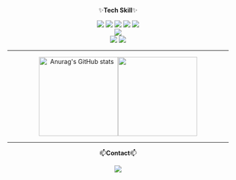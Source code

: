 <div align="center">
 
  ✨**Tech Skill**✨
 <div>
  <img src="https://img.shields.io/badge/Spring-20232a.svg?style=for-the-badge&logo=spring&logoColor=61DAFB" />
  <img src="https://img.shields.io/badge/Spring Boot-6DB33F?style=for-the-badge&logo=Spring Boot&logoColor=white">
  <img src="https://img.shields.io/badge/Spring Boot-6DB33F?style=for-the-badge&logo=Spring Boot&logoColor=white">
  <img src="https://img.shields.io/badge/Django-092E20?style=for-the-badge&logo=django&logoColor=white">
  <img src="https://img.shields.io/badge/Flask-000000?style=for-the-badge&logo=flask&logoColor=white">
 </div>

 <div>
  <img src="https://img.shields.io/badge/MySQL-00000F?style=for-the-badge&logo=mysql&logoColor=white">
 </div>

 <div>
  <img src="https://img.shields.io/badge/docker-%230db7ed.svg?style=for-the-badge&logo=docker&logoColor=white">
  <img src="https://img.shields.io/badge/Amazon_AWS-232F3E?style=for-the-badge&logo=amazon-aws&logoColor=white">
 </div>

  
  


  ---
 <div style="display: flex; justify-content: center; align-items: center;">
  <img align="center" style="height:180px" src="https://github-readme-stats.vercel.app/api?username=Tojaman&show_icons=true&theme=radical" alt="Anurag's GitHub stats" />
  <img align="center" style="height:180px" src="https://github-readme-stats.vercel.app/api/top-langs/?username=Tojaman&layout=compact&theme=radical&hide_border=true" />
</div>

  ---
  📫**Contact**📫
 <div align="center">
  <a href="https://tojaman.tistory.com//"><img src="https://img.shields.io/badge/Tistory-000000?style=flat-square&logo=Tistory&logoColor=white"></a> <a href="https://medium.com/@hansukjinid">
 </div>
  
</div>
<!--
**Tojaman/Tojaman** is a ✨ _special_ ✨ repository because its `README.md` (this file) appears on your GitHub profile.

Here are some ideas to get you started:

- 🔭 I’m currently working on ...
- 🌱 I’m currently learning ...
- 👯 I’m looking to collaborate on ...
- 🤔 I’m looking for help with ...
- 💬 Ask me about ...
- 📫 How to reach me: ...
- 😄 Pronouns: ...
- ⚡ Fun fact: ...
-->
